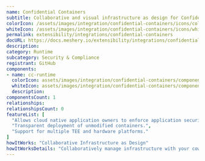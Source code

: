 ```yaml
---
name: Confidential Containers
subtitle: Collaborative and visual infrastructure as design for Confidential Containers
colorIcon: /assets/images/integration/confidential-containers/icons/color/confidential-containers-color.svg
whiteIcon: /assets/images/integration/confidential-containers/icons/white/confidential-containers-white.svg
permalink: extensibility/integrations/confidential-containers
docURL: https://docs.meshery.io/extensibility/integrations/confidential containers
description: 
category: Runtime
subcategory: Security & Compliance
registrant: GitHub
components: 
- name: cc-runtime
  colorIcon: assets/images/integration/confidential-containers/components/cc-runtime/icons/color/cc-runtime-color.svg
  whiteIcon: assets/images/integration/confidential-containers/components/cc-runtime/icons/white/cc-runtime-white.svg
  description: 
componentsCount: 1
relationships: 
relationshipsCount: 0
featureList: [
  "Allows cloud native application owners to enforce application security requirements.",
  "Transparent deployment of unmodified containers.",
  "Support for multiple TEE and hardware platforms."
]
howItWorks: "Collaborative Infrastructure as Design"
howItWorksDetails: "Collaboratively manage infrastructure with your coworkers synchronously sharing the same designs."
---
```

